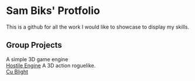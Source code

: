 # Sam Biks' Protfolio
This is a github for all the work I would like to showcase to display my skills.  
## Group Projects
A simple 3D game engine  
[Hostile Engine](https://github.com/sam-biks/Portfolio/tree/main/Group%20Projects/Hostile%20Engine/HostileEngine.md)
A 3D action roguelike.  
[Cu Blight]()